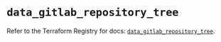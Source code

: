 # `data_gitlab_repository_tree`

Refer to the Terraform Registry for docs: [`data_gitlab_repository_tree`](https://registry.terraform.io/providers/gitlabhq/gitlab/16.7.0/docs/data-sources/repository_tree).
